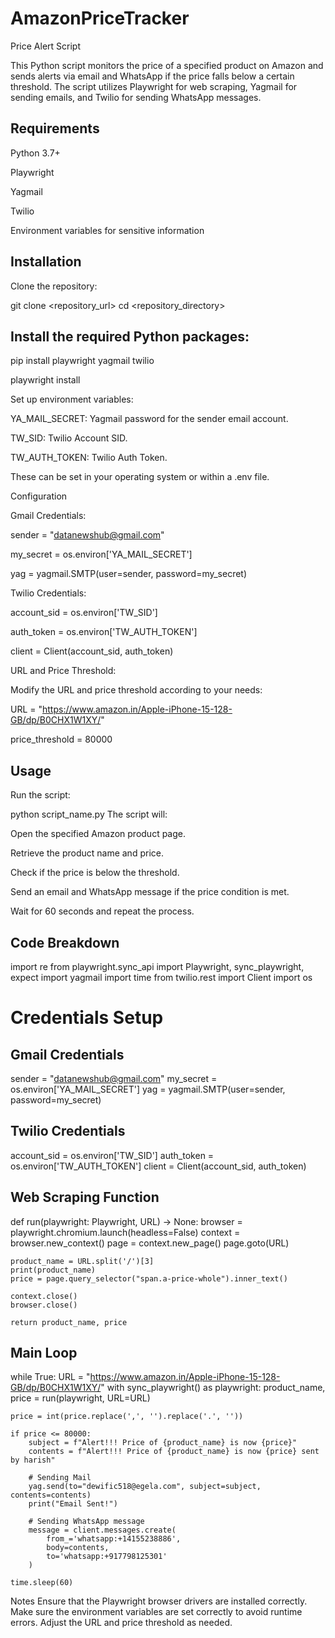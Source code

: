 # AmazonPriceTracker
Price Alert Script

This Python script monitors the price of a specified product on Amazon and sends alerts via email and WhatsApp if the price falls below a certain threshold. The script utilizes Playwright for web scraping, Yagmail for sending emails, and Twilio for sending WhatsApp messages.

## Requirements
Python 3.7+

Playwright

Yagmail

Twilio

Environment variables for sensitive information

## Installation
Clone the repository:

git clone <repository_url>
cd <repository_directory>

## Install the required Python packages:

pip install playwright yagmail twilio

playwright install

Set up environment variables:

YA_MAIL_SECRET: Yagmail password for the sender email account.

TW_SID: Twilio Account SID.

TW_AUTH_TOKEN: Twilio Auth Token.

These can be set in your operating system or within a .env file.

Configuration

Gmail Credentials:


sender = "datanewshub@gmail.com"

my_secret = os.environ['YA_MAIL_SECRET']

yag = yagmail.SMTP(user=sender, password=my_secret)

Twilio Credentials:


account_sid = os.environ['TW_SID']

auth_token = os.environ['TW_AUTH_TOKEN']

client = Client(account_sid, auth_token)

URL and Price Threshold:

Modify the URL and price threshold according to your needs:


URL = "https://www.amazon.in/Apple-iPhone-15-128-GB/dp/B0CHX1W1XY/"

price_threshold = 80000

## Usage
Run the script:

python script_name.py
The script will:

Open the specified Amazon product page.

Retrieve the product name and price.

Check if the price is below the threshold.

Send an email and WhatsApp message if the price condition is met.

Wait for 60 seconds and repeat the process.

## Code Breakdown

import re
from playwright.sync_api import Playwright, sync_playwright, expect
import yagmail
import time
from twilio.rest import Client
import os

# Credentials Setup

## Gmail Credentials

sender = "datanewshub@gmail.com"
my_secret = os.environ['YA_MAIL_SECRET']
yag = yagmail.SMTP(user=sender, password=my_secret)

## Twilio Credentials

account_sid = os.environ['TW_SID']
auth_token = os.environ['TW_AUTH_TOKEN']
client = Client(account_sid, auth_token)

## Web Scraping Function

def run(playwright: Playwright, URL) -> None:
    browser = playwright.chromium.launch(headless=False)
    context = browser.new_context()
    page = context.new_page()
    page.goto(URL)

    product_name = URL.split('/')[3]
    print(product_name)
    price = page.query_selector("span.a-price-whole").inner_text()

    context.close()
    browser.close()

    return product_name, price

    
## Main Loop
while True:
    URL = "https://www.amazon.in/Apple-iPhone-15-128-GB/dp/B0CHX1W1XY/"
    with sync_playwright() as playwright:
        product_name, price = run(playwright, URL=URL)

    price = int(price.replace(',', '').replace('.', ''))

    if price <= 80000:
        subject = f"Alert!!! Price of {product_name} is now {price}"
        contents = f"Alert!!! Price of {product_name} is now {price} sent by harish"

        # Sending Mail
        yag.send(to="dewific518@egela.com", subject=subject, contents=contents)
        print("Email Sent!")

        # Sending WhatsApp message
        message = client.messages.create(
            from_='whatsapp:+14155238886',
            body=contents,
            to='whatsapp:+917798125301'
        )

    time.sleep(60)
Notes
Ensure that the Playwright browser drivers are installed correctly.
Make sure the environment variables are set correctly to avoid runtime errors.
Adjust the URL and price threshold as needed.
